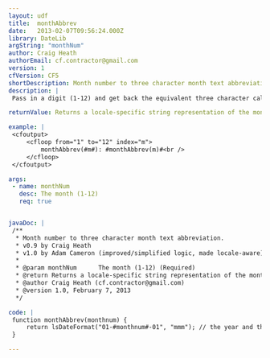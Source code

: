 ```yaml
---
layout: udf
title:  monthAbbrev
date:   2013-02-07T09:56:24.000Z
library: DateLib
argString: "monthNum"
author: Craig Heath
authorEmail: cf.contractor@gmail.com
version: 1
cfVersion: CF5
shortDescription: Month number to three character month text abbreviation.
description: |
 Pass in a digit (1-12) and get back the equivalent three character calendar month abbreviation.

returnValue: Returns a locale-specific string representation of the month formatted with mask mmm

example: |
 <cfoutput>
     <cfloop from="1" to="12" index="m">
         monthAbbrev(#m#): #monthAbbrev(m)#<br />
     </cfloop>
 </cfoutput>

args:
 - name: monthNum
   desc: The month (1-12)
   req: true


javaDoc: |
 /**
  * Month number to three character month text abbreviation.
  * v0.9 by Craig Heath
  * v1.0 by Adam Cameron (improved/simplified logic, made locale-aware)
  * 
  * @param monthNum      The month (1-12) (Required)
  * @return Returns a locale-specific string representation of the month formatted with mask mmm 
  * @author Craig Heath (cf.contractor@gmail.com) 
  * @version 1.0, February 7, 2013 
  */

code: |
 function monthAbbrev(monthnum) {
     return lsDateFormat("01-#monthnum#-01", "mmm"); // the year and the date are insignificant
 }

---
```


